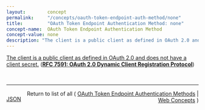 ```yaml
---
layout:        concept
permalink:     "/concepts/oauth-token-endpoint-auth-method/none"
title:         "OAuth Token Endpoint Authentication Method: none"
concept-name:  OAuth Token Endpoint Authentication Method
concept-value: none
description: "The client is a public client as defined in OAuth 2.0 and does not have a client secret."
---
```


[The client is a public client as defined in OAuth 2.0 and does not have a client secret.](http://tools.ietf.org/html/rfc7591#section-2 "Read documentation for OAuth Token Endpoint Authentication Method &#34;none&#34;") (**[RFC 7591: OAuth 2.0 Dynamic Client Registration Protocol](/specs/IETF/RFC/7591 "This specification defines mechanisms for dynamically registering OAuth 2.0 clients with authorization servers. Registration requests send a set of desired client metadata values to the authorization server. The resulting registration responses return a client identifier to use at the authorization server and the client metadata values registered for the client. The client can then use this registration information to communicate with the authorization server using the OAuth 2.0 protocol. This specification also defines a set of common client metadata fields and values for clients to use during registration.")**)

<br/>
<hr/>

<p style="float : left"><a href="./none.json" title="JSON representing this particular Web Concept value">JSON</a></p>
<p style="text-align: right">Return to list of all ( <a href="../oauth-token-endpoint-auth-method/">OAuth Token Endpoint Authentication Methods</a> | <a href="../">Web Concepts</a> )</p>
